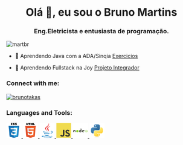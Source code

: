 <h1 align="center">Olá 👋, eu sou o Bruno Martins</h1>
<h3 align="center">Eng.Eletricista e entusiasta de programação.</h3>

<p align="left"> <img src="https://komarev.com/ghpvc/?username=martbr&label=Profile%20views&color=0e75b6&style=flat" alt="martbr" /> </p>

- 🔭 Aprendendo Java com a ADA/Sinqia [Exercicios](https://github.com/Martbr)

- 🔭 Aprendendo Fullstack na Joy [Projeto Integrador](https://github.com/ekipe7/projeto_integrador)

<h3 align="left">Connect with me:</h3>
<p align="left">
<a href="https://linkedin.com/in/brunotakas" target="blank"><img align="center" src="https://raw.githubusercontent.com/rahuldkjain/github-profile-readme-generator/master/src/images/icons/Social/linked-in-alt.svg" alt="brunotakas" height="30" width="40" /></a>
</p>

<h3 align="left">Languages and Tools:</h3>
<p align="left"> <a href="https://www.w3schools.com/css/" target="_blank" rel="noreferrer"> <img src="https://raw.githubusercontent.com/devicons/devicon/master/icons/css3/css3-original-wordmark.svg" alt="css3" width="40" height="40"/> </a> <a href="https://www.w3.org/html/" target="_blank" rel="noreferrer"> <img src="https://raw.githubusercontent.com/devicons/devicon/master/icons/html5/html5-original-wordmark.svg" alt="html5" width="40" height="40"/> </a> <a href="https://www.java.com" target="_blank" rel="noreferrer"> <img src="https://raw.githubusercontent.com/devicons/devicon/master/icons/java/java-original.svg" alt="java" width="40" height="40"/> </a> <a href="https://developer.mozilla.org/en-US/docs/Web/JavaScript" target="_blank" rel="noreferrer"> <img src="https://raw.githubusercontent.com/devicons/devicon/master/icons/javascript/javascript-original.svg" alt="javascript" width="40" height="40"/> </a> <a href="https://nodejs.org" target="_blank" rel="noreferrer"> <img src="https://raw.githubusercontent.com/devicons/devicon/master/icons/nodejs/nodejs-original-wordmark.svg" alt="nodejs" width="40" height="40"/> </a> <a href="https://www.python.org" target="_blank" rel="noreferrer"> <img src="https://raw.githubusercontent.com/devicons/devicon/master/icons/python/python-original.svg" alt="python" width="40" height="40"/> </a> </p>
